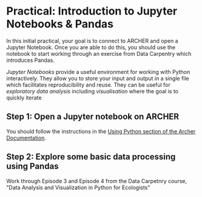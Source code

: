 # Practical: Introduction to Jupyter Notebooks & Pandas

In this initial practical, your goal is to connect to ARCHER and open a Jupyter Notebook. Once you are able to do this, you should use the notebook to start working through an exercise from Data Carpentry which introduces Pandas.

*Jupyter Notebooks* provide a useful environment for working with Python interactively. They allow you to store your input and output in a single file which facilitates reproducibility and reuse. They can be useful for *exploratory data analysis* including *visualisation* where the goal is to quickly iterate 

## Step 1: Open a Jupyter notebook on ARCHER

You should follow the instructions in the [Using Python section of the Archer Documentation](https://docs.archer2.ac.uk/user-guide/python/). 

## Step 2: Explore some basic data processing using Pandas

Work through Episode 3 and Episode 4 from the Data Carpetnry course, "Data Analysis and Visualization in Python for Ecologists"

